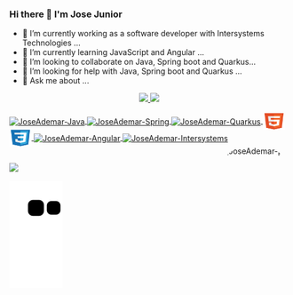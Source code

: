 ### Hi there 👋 I'm Jose Junior


- 🔭 I’m currently working as a software developer with Intersystems Technologies ...
- 🌱 I’m currently learning JavaScript and Angular ...
- 👯 I’m looking to collaborate on Java, Spring boot and Quarkus...
- 🤔 I’m looking for help with Java, Spring boot and Quarkus ...
- 💬 Ask me about ...

<div align="center">
  <a href="https://github.com/joseademar">
  <img height="180em" src="https://github-readme-stats.vercel.app/api?username=joseademar&show_icons=true&theme=dracula&include_all_commits=true&count_private=true"/>
  <img height="180em" src="https://github-readme-stats.vercel.app/api/top-langs/?username=joseademar&layout=compact&langs_count=7&theme=dracula"/>
</div>
<div style="display: inline_block"><br>
  <img align="center" alt="JoseAdemar-Java" height="30" width="40" src="https://cdn.jsdelivr.net/gh/devicons/devicon/icons/java/java-original.svg">
  <img align="center" alt="JoseAdemar-Spring" height="30" width="40" src="https://cdn.jsdelivr.net/gh/devicons/devicon/icons/spring/spring-original.svg">
  <img align="center" alt="JoseAdemar-Quarkus" height="30" width="40" src="https://design.jboss.org/quarkus/logo/final/PNG/quarkus_logo_vertical_rgb_1280px_default.png">
  <img align="center" alt="JoseAdemar-HTML" height="30" width="40" src="https://raw.githubusercontent.com/devicons/devicon/master/icons/html5/html5-original.svg">
  <img align="center" alt="JoseAdemar-CSS" height="30" width="40" src="https://raw.githubusercontent.com/devicons/devicon/master/icons/css3/css3-original.svg">
  <img align="center" alt="JoseAdemar-Angular" height="30" width="40" src="https://cdn.jsdelivr.net/gh/devicons/devicon/icons/angularjs/angularjs-original.svg">
  <img align="center" alt="JoseAdemar-Intersystems" height="30" width="40" src="https://www.intersystems.com/br/wp-content/uploads/sites/7/2021/01/ISIris_logo_3.jpg">
  <img align="right" alt="JoseAdemar-pic" height="150" style="border-radius:50px;" src="https://media-exp1.licdn.com/dms/image/C4D03AQGM5Q0PfUv0XA/profile-displayphoto-shrink_200_200/0/1628511636957?e=1651104000&v=beta&t=8_5RmHxxuuETJveur-antY5rmAM_oi1Z4Q5GKSPhG4k">
</div>
  
  ##
 
<div> 

  <a href="https://www.linkedin.com/in/josejuniordev/" target="_blank"><img src="https://img.shields.io/badge/-LinkedIn-%230077B5?style=for-the-badge&logo=linkedin&logoColor=white" target="_blank"></a> 
 
  ![Snake animation](https://github.com/rafaballerini/rafaballerini/blob/output/github-contribution-grid-snake.svg)
 
</div>
